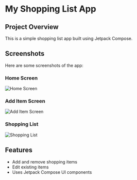 # My Shopping List App

## Project Overview
This is a simple shopping list app built using Jetpack Compose.

## Screenshots
Here are some screenshots of the app:

### Home Screen
![Home Screen](screenshots/ss-1.png)

### Add Item Screen
![Add Item Screen](screenshots/ss-2.png)

### Shopping List
![Shopping List](screenshots/ss-3.png)

## Features
- Add and remove shopping items
- Edit existing items
- Uses Jetpack Compose UI components

